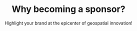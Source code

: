 ---
title: "Why becoming a sponsor?"
subtitle: "Highlight your brand at the epicenter of geospatial innovation!"
description: "Become a sponsor of FOSS4G and place your company at the center of the technological revolution. Join us to enhance your visibility and connect with industry leaders. Adventure with us leads to a geospatial future without limits!
"

button_solid:
    enable: true
    link: "/"
    label: "Sponsor Brochure"
button_outline:
    enable: false
    link: "/"
    label: "Button"
draft: false
layout: "sponsors"

# Organizers

organizer:
- name: "Rearth"
  logo : "images/osgeo-logo.png"
  link : "#"
- name: "Rearth"
  logo : "images/osgeo-brasil.png"
  link : "#"
- name: "Rearth"
  logo : "images/geolibres.png"
  link : "#"

diamond:
- name: "Rearth"
  logo : "images/logo/your-logo-here.png"
  link : "#"

platinum:
- name: "Rearth"
  logo : "images/logo/your-logo-here.png"
  link : "#"

gold:
- name: "Rearth"
  logo : "images/logo/your-logo-here.png"
  link : "#"
- name: "Rearth"
  logo : "images/logo/your-logo-here.png"
  link : "#"
- name: "Rearth"
  logo : "images/logo/your-logo-here.png"
  link : "#"
- name: "Rearth"
  logo : "images/logo/your-logo-here.png"
  link : "#"
- name: "Rearth"
  logo : "images/logo/your-logo-here.png"
  link : "#"
- name: "Rearth"
  logo : "images/logo/your-logo-here.png"
  link : "#"
- name: "Rearth"
  logo : "images/logo/your-logo-here.png"
  link : "#"
- name: "Rearth"
  logo : "images/logo/your-logo-here.png"
  link : "#"

silver:
- name: "Rearth"
  logo : "images/logo/your-logo-here.png"
  link : "#"

bronze:
- name: "Rearth"
  logo : "images/logo/your-logo-here.png"
  link : "#"

partners:
- name: "Rearth"
  logo : "images/logo/your-logo-here.png"
  link : "#"

---